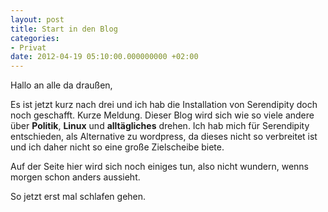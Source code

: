 ```yaml
---
layout: post
title: Start in den Blog
categories:
- Privat
date: 2012-04-19 05:10:00.000000000 +02:00
---
```

Hallo an alle da draußen,

Es ist jetzt kurz nach drei und ich hab die Installation von Serendipity doch noch geschafft.
Kurze Meldung. Dieser Blog wird sich wie so viele andere über **Politik**, **Linux** und **alltägliches** drehen.
Ich hab mich für Serendipity entschieden, als Alternative zu wordpress, da dieses nicht so verbreitet ist und ich daher nicht so eine große Zielscheibe biete.

Auf der Seite hier wird sich noch einiges tun, also nicht wundern, wenns morgen schon anders aussieht.

So jetzt erst mal schlafen gehen.
